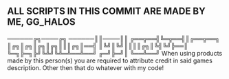 ## ALL SCRIPTS IN THIS COMMIT ARE MADE BY ME, GG_HALOS

──────╔╗────╔╗
──────║║────║║
╔══╦══╣╚═╦══╣║╔══╦══╗
║╔╗║╔╗║╔╗║╔╗║║║╔╗║══╣
║╚╝║╚╝║║║║╔╗║╚╣╚╝╠══║
╚═╗╠═╗╠╝╚╩╝╚╩═╩══╩══╝
╔═╝╠═╝║
╚══╩══╝
When using products made by this person(s) you are required to attribute credit in said games description. Other then that do whatever with my code!
